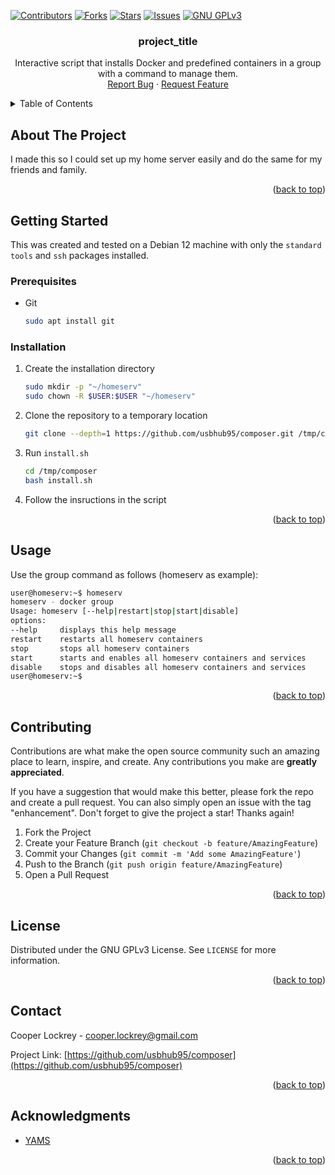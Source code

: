 <!--
composer
placeholder
-->
<a id="readme-top"></a>

<!-- shields -->
[![Contributors][contributors-shield]][contributors-url]
[![Forks][forks-shield]][forks-url]
[![Stars][stars-shield]][stars-url]
[![Issues][issues-shield]][issues-url]
[![GNU GPLv3][license-shield]][license-url]

<!-- readme head -->
<h3 align="center">project_title</h3>

  <p align="center">
    Interactive script that installs Docker and predefined containers in a group with a command to manage them.
    <br />
    <a href="https://github.com/usbhub95/composer/issues/new?labels=bug&template=bug-report---.md">Report Bug</a>
    ·
    <a href="https://github.com/usbhub95/composer/issues/new?labels=enhancement&template=feature-request---.md">Request Feature</a>
  </p>
</div>

<!-- TABLE OF CONTENTS -->
<details>
  <summary>Table of Contents</summary>
  <ol>
    <li>
      <a href="#about-the-project">About The Project</a>
    </li>
    <li>
      <a href="#getting-started">Getting Started</a>
      <ul>
        <li><a href="#prerequisites">Prerequisites</a></li>
        <li><a href="#installation">Installation</a></li>
      </ul>
    </li>
    <li><a href="#usage">Usage</a></li>
    <li><a href="#contributing">Contributing</a></li>
    <li><a href="#license">License</a></li>
    <li><a href="#contact">Contact</a></li>
    <li><a href="#acknowledgments">Acknowledgments</a></li>
  </ol>
</details>

<!-- ABOUT THE PROJECT -->
## About The Project

I made this so I could set up my home server easily and do the same for my friends and family.

<p align="right">(<a href="#readme-top">back to top</a>)</p>

<!-- GETTING STARTED -->
## Getting Started

This was created and tested on a Debian 12 machine with only the `standard tools` and `ssh` packages installed.

### Prerequisites

*   Git
    ```sh
    sudo apt install git
    ```

### Installation

1.  Create the installation directory
    ```sh
    sudo mkdir -p "~/homeserv"
    sudo chown -R $USER:$USER "~/homeserv"
    ```
2.  Clone the repository to a temporary location
    ```sh
    git clone --depth=1 https://github.com/usbhub95/composer.git /tmp/composer
    ```
3.  Run `install.sh`
    ```sh
    cd /tmp/composer
    bash install.sh
    ```
4.  Follow the insructions in the script

<p align="right">(<a href="#readme-top">back to top</a>)</p>

<!-- USAGE EXAMPLES -->
## Usage

Use the group command as follows (homeserv as example):
```sh
user@homeserv:~$ homeserv
homeserv - docker group
Usage: homeserv [--help|restart|stop|start|disable]
options:
--help     displays this help message
restart    restarts all homeserv containers
stop       stops all homeserv containers
start      starts and enables all homeserv containers and services
disable    stops and disables all homeserv containers and services
user@homeserv:~$
```

<p align="right">(<a href="#readme-top">back to top</a>)</p>

<!-- CONTRIBUTING -->
## Contributing

Contributions are what make the open source community such an amazing place to learn, inspire, and create. Any contributions you make are **greatly appreciated**.

If you have a suggestion that would make this better, please fork the repo and create a pull request. You can also simply open an issue with the tag "enhancement".
Don't forget to give the project a star! Thanks again!

1. Fork the Project
2. Create your Feature Branch (`git checkout -b feature/AmazingFeature`)
3. Commit your Changes (`git commit -m 'Add some AmazingFeature'`)
4. Push to the Branch (`git push origin feature/AmazingFeature`)
5. Open a Pull Request

<p align="right">(<a href="#readme-top">back to top</a>)</p>

<!-- LICENSE -->
## License

Distributed under the GNU GPLv3 License. See `LICENSE` for more information.

<p align="right">(<a href="#readme-top">back to top</a>)</p>

<!-- CONTACT -->
## Contact

Cooper Lockrey - cooper.lockrey@gmail.com

Project Link: [https://github.com/usbhub95/composer](https://github.com/usbhub95/composer)

<p align="right">(<a href="#readme-top">back to top</a>)</p>

<!-- ACKNOWLEDGMENTS -->
## Acknowledgments

* [YAMS](https://gitlab.com/rogs/yams)

<p align="right">(<a href="#readme-top">back to top</a>)</p>

<!-- MARKDOWN LINKS & IMAGES -->
[contributors-shield]: https://img.shields.io/github/contributors/usbhub95/composer.svg?style=for-the-badge
[contributors-url]: https://github.com/usbhub95/composer/graphs/contributors
[forks-shield]: https://img.shields.io/github/forks/usbhub95/composer.svg?style=for-the-badge
[forks-url]: https://github.com/usbhub95/composer/network/members
[stars-shield]: https://img.shields.io/github/stars/usbhub95/composer.svg?style=for-the-badge
[stars-url]: https://github.com/usbhub95/composer/stargazers
[issues-shield]: https://img.shields.io/github/issues/usbhub95/composer.svg?style=for-the-badge
[issues-url]: https://github.com/usbhub95/composer/issues
[license-shield]: https://img.shields.io/github/license/usbhub95/composer.svg?style=for-the-badge
[license-url]: https://github.com/usbhub95/composer/blob/master/LICENSE.txt
